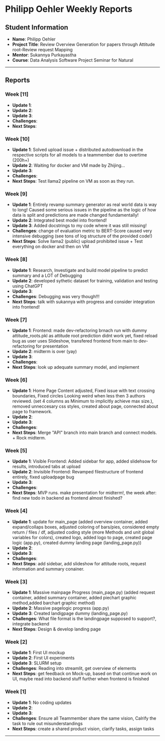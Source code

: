 # Philipp Oehler Weekly Reports

## Student Information
- **Name**: Philipp Oehler
- **Project Title**: Review Overview Generation for papers through Attitude root-Review request Mapping 
- **Mentor**: Sukannya Purkayastha
- **Course**: Data Analysis Software Project Seminar for Natural 

---

## Reports

### Week [11]

- **Update 1**: 
- **Update 2**: 
- **Update 3**: 
- **Challenges**: 
- **Next Steps**: 

### Week [10]

- **Update 1**: Solved upload issue + distributed autodownload in the respective scripts for all models to a teammember due to overtime (200h+)
- **Update 2**: Waiting for docker and VM made by Zhijing... 
- **Update 3**: 
- **Challenges**: 
- **Next Steps**: Test llama2 pipeline on VM as soon as they run.

### Week [9]

- **Update 1**: Entirely revamp summary generator as real world data is way to long! Caused some serious issues in the pipeline as the logic of how data is split and predictions are made changed fundamentally!
- **Update 2**: Integrated best model into frontend! 
- **Update 3**: Added docstrings to my code where it was still missing!
- **Challenges**: change of evaluation metric to BERT-Score caused very intensive debugging (see tons of log structure of the provided code!)
- **Next Steps**: Solve llama2 (public) upload prohibited issue + Test everything on docker and then on VM

### Week [8]

- **Update 1**: Research, Investigate and build model pipeline to predict summary and a LOT of Debugging
- **Update 2**: developed sythetic dataset for training, validation and testing using ChatGPT
- **Update 3**: 
- **Challenges**: Debugging was very though!!! 
- **Next Steps**: talk with sukannya with progress and consider integration into frontend!

### Week [7]

- **Update 1**: Frontend: made dev-refactoring brnach run with dummy attitude_roots.pkl as attitude root prediction didnt work yet, fixed reload bug as user uses Slideshow, transfered frontend from main to dev-refactoring for presentation
- **Update 2**: midterm is over (yay)
- **Update 3**: 
- **Challenges**: 
- **Next Steps**: look up adequate summary model, and implement

### Week [6]

- **Update 1**: Home Page Content adjusted, Fixed issue with text crossing boundaries, Fixed circles Looking weird when less then 3 authors reviewed. (set 4 columns as Minimum to implicitly achieve max size.), removed unneccesary css styles, created about page, connected about page to framework.
- **Update 2**: 
- **Update 3**: 
- **Challenges**: 
- **Next Steps**: Merge "API" branch into main branch and connect models. + Rock midterm.


### Week [5]

- **Update 1**: Visible Frontend: Added sidebar for app, added slidehsow for results, introduced tabs at upload
- **Update 2**: Invisible Frontend: Revamped filestructure of frontend entirely, fixed uploadpage bug
- **Update 3**: 
- **Challenges**: 
- **Next Steps**: MVP runs. make presentation for midterm!, the week after: find new todo in backend as frontend almost finished?

### Week [4]

- **Update 1**: update for main_page (added overview container, added expand/collaps boxes, adjusted coloring of bars/pies, considered empty return / files / df, adjusted coding style (more Methods and unit global variables for colors), created logo, added logo to page, created page logic (app.py), created dummy landing page (landing_page.py))
- **Update 2**: 
- **Update 3**: 
- **Challenges**: 
- **Next Steps**: add sidebar, add slideshow for attitude roots, request information and summary conainer.

### Week [3]

- **Update 1**: Massive mainpage Progress (main_page.py) (added request container, added summary container, added piechart graphic method,added barchart graphic method)
- **Update 2**: Massive pagelogic progress (app.py)
- **Update 3**: Created landigpage dummy (landing_page.py)
- **Challenges**: What file format is the landingpage supposed to support?, integrate backend
- **Next Steps**: Design & develop landing page

### Week [2]

- **Update 1**: First UI mockup
- **Update 2**: First UI experiments
- **Update 3**: SLURM setup
- **Challenges**: Reading into streamlit, get overview of elements
- **Next Steps**: get feedback on Mock-up, based on that continue work on UI, maybe read into backend stuff further when frontend is finished

### Week [1]

- **Update 1**: No coding updates 
- **Update 2**: 
- **Update 3**: 
- **Challenges**: Ensure all Teammember share the same vision, Calrify the task to rule out misunderstandings
- **Next Steps**: create a shared product vision, clarify tasks, assign tasks

---
